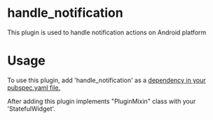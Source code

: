 # handle_notification

This plugin is used to handle notification actions on Android platform


# Usage

To use this plugin, add 'handle_notification' as a [dependency in your pubspec.yaml file.](https://flutter.dev/docs/development/packages-and-plugins/using-packages)

After adding this plugin implements "PluginMixin" class with your 'StatefulWidget'. 
